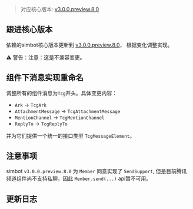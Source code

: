 > 对应核心版本: [v3.0.0.preview.8.0](https://github.com/ForteScarlet/simpler-robot/releases/tag/v3.0.0.preview.8.0)

## 跟进核心版本
依赖的simbot核心版本更新到 [v3.0.0.preview.8.0](https://github.com/ForteScarlet/simpler-robot/releases/tag/v3.0.0.preview.8.0)，
根据变化调整实现。

⚠ 警告：注意：这是不兼容变更。


## 组件下消息实现重命名
调整所有的组件消息为`Tcg`开头。具体变更内容：
- `Ark` -> `TcgArk`
- `AttachmentMessage` -> `TcgAttachmentMessage`
- `MentionChannel` -> `TcgMentionChannel`
- `ReplyTo` -> `TcgReplyTo`

并为它们提供一个统一的接口类型 `TcgMessageElement`。

## 注意事项
simbot `v3.0.0.preview.8.0` 为 `Member` 同意实现了 `SendSupport`, 但是目前腾讯频道组件尚不支持私聊，因此 `Member.send(...)` api暂不可用。


## 更新日志

